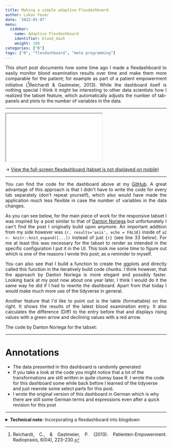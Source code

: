 ```yaml
---
title: Making a simple adaptive Flexdashboard
author: Lukas Feuer
date: '2022-01-07'
menu:
  sidebar:
    name: Adaptive Flexdashboard
    identifier: blood_dash
    weight: 100
categories: ["R"]
tags: ["R", "flexdashboard", "meta programming"]
---
```



This short post documents how some time ago I made a flexdashboard to easily monitor blood examination results over time and make them more comparable for the patient; for example as part of a patient empowerment initiative ([^1]Reichardt & Gastmeier, 2013). While the dashboard itself is nothing special I think it might be interesting to other data scientists how I realized the tabset feature, which automatically adjusts the number of tab-panels and plots to the number of variables in the data. 

*** 

<style type="text/css">

p {
  text-align: justify;
}

.content .flexdashboard {
  height: 80vh;
  width: 780px;
  border-style:none;
  margin: 0px 0vw 0px;
  padding: 0px 0px;
}

</style>

<iframe class="flexdashboard" src="blood_dash.html"> </iframe>

&rarr; [View the full-screen flexdashboard (tabset is not displayed on mobile)](blood_dash.html)

*** 
You can find the code for the dashboard above at my [GitHub](https://github.com/lukasfeuer/flexdashboard_blood.git). A great advantage of this approach is that I didn't have to write the code for every tab separately (don't repeat yourself), which also would have made the application much less flexible in case the number of variables in the data changes. 

As you can see below, for the main piece of work for the responsive tabset I was inspired by a post similar to that of [Danton Noriega](https://github.com/dantonnoriega) but unfortunately I can't find the post I originally build upon anymore. An important addition from my side however was `{r, results='asis', echo = FALSE}` inside of `a2 <- knitr::knit_expand([...])` instead of just `{r}` (see line 33 below). For me at least this was necessary for the tabset to render as intended in the specific configuration I put it in the UI. This took me some time to figure out which is one of the reasons I wrote this post; as a reminder to myself. 

You can also see that I build a function to create the ggplots and directly called this function in the iteratively build code chunks. I think however, that the approach by Danton Noriega is more elegant and possibly faster. Looking back at my post now about one year later, I think I would do it the same way he did if I had to rewrite the dashboard. Apart from that today I would make much more use of the tidyverse in general. 

Another feature that I'd like to point out is the table (formattable) on the right. It shows the results of the latest blood examination entry. It also calculates the difference (Diff) to the entry before that and displays rising values with a green arrow and declining values with a red arrow.

The code by Danton Noriega for the tabset:
<script src="https://gist.github.com/dantonnoriega/61559f39c06df92cca1f594bc63bcb8f.js"></script>

***

# Annotations
  <p>
    <ul>
      <li> The data presented in this dashboard is randomly generated </li> 
      <li> If you take a look at the code you might notice that a lot of the transformations are still written in quite clumsy base R. I wrote the code for this dashboard some while back before I learned of the tidyverse and just rewrote some select parts for this post.</li> 
      <li> I wrote the original version of this dashboard in German which is why there are still some German terms and expressions even after a quick revision for this post </li> 
    </ul>
  </p>

***

<details><summary><b>Technical note</b>: Incorporating a flexdashboard into blogdown</summary>
  <p> A few days ago I read a post by [Benjamin Chang Sorensen](https://www.benjaminsorensen.me/post/libib-dashboard) describing how to add a flexdashboard to a blogdown page (as seen above). He described a problem with the display of the tabset which I also observed, when the dashboard is confined to the custom width of the content (`max-width: 700px`). If the display of the dashboard is allowed to occupy more space, the tabset is displayed perfectly. 

Just as well as Benjamin Chang Sorensen describes it, I too had some problems referencing my flexdashboard in the beginning. The solution that worked for me was to create and render/knit the .Rmd document in the `/static/` folder, where I created a separate folder for the project. After rendering I copied the .html file directly into the `/content/post/<Making a simple adaptive flexdashboard>/` folder of the post. 

`html <iframe class="flexdashboard" src="blood_dash.html"> </iframe>`
  </p>
</details>

[^1]: Reichardt, C., & Gastmeier, P. (2013). Patienten-Empowerment. Radiopraxis, 6(04), 223-230.
